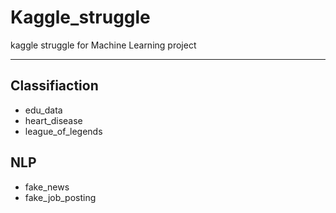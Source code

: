 # Kaggle_struggle

kaggle struggle
for Machine Learning project

--------------------------------------
## Classifiaction
* edu_data
* heart_disease
* league_of_legends


## NLP
* fake_news
* fake_job_posting
